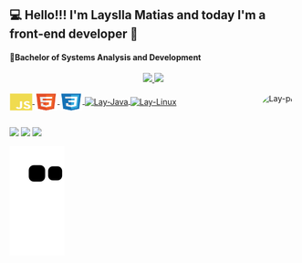 ## 💻 Hello!!! I'm Layslla Matias and today I'm a front-end developer 👋
#### 📒Bachelor of Systems Analysis and Development

<div align="center">
  <a href="https://github.com/laynm">
  <img height="165em" src="https://github-readme-stats.vercel.app/api?username=laynm&show_icons=true&theme=tokyonight&include_all_commits=true&count_private=true"/>
  <img height="165em" src="https://github-readme-stats.vercel.app/api/top-langs/?username=laynm&layout=compact&langs_count=7&theme=tokyonight"/>
</div>

 <div style="display: inline_block"><br>
  <img align="center" alt="Lay-Js" height="30" width="40" src="https://raw.githubusercontent.com/devicons/devicon/master/icons/javascript/javascript-plain.svg">
  <img align="center" alt="Lay-HTML" height="30" width="40" src="https://raw.githubusercontent.com/devicons/devicon/master/icons/html5/html5-original.svg">
  <img align="center" alt="Lay-CSS" height="30" width="40" src="https://raw.githubusercontent.com/devicons/devicon/master/icons/css3/css3-original.svg">
  <img align="center" alt="Lay-Java" height="30" width="40" src="https://cdn.jsdelivr.net/gh/devicons/devicon/icons/java/java-original-wordmark.svg">
  <img align="center" alt="Lay-Linux" height="30" width="40" src="https://cdn.jsdelivr.net/gh/devicons/devicon/icons/linux/linux-original.svg">
 
  <img align="right" alt="Lay-pic" height="150" style="border-radius:50px;" src="https://i.picasion.com/pic92/59df64f1c393500ca4c3265b434b5597.gif">
</div>
  
  ##
  
 <div>
  <a href="https://instagram.com/programa.mana" target="_blank"><img src="https://img.shields.io/badge/-Instagram-%23E4405F?style=for-the-badge&logo=instagram&logoColor=white" target="_blank"></a>
<a href = "mailto:laysllanmatias@gmail.com"><img src="https://img.shields.io/badge/-Gmail-%23333?style=for-the-badge&logo=gmail&logoColor=white" target="_blank"></a>
  <a href="https://www.linkedin.com/in/laysllamatiasdev" target="_blank"><img src="https://img.shields.io/badge/-LinkedIn-%230077B5?style=for-the-badge&logo=linkedin&logoColor=white" target="_blank"></a> 
</div>
  
![Snake animation](https://github.com/laynm/laynm/blob/output/github-contribution-grid-snake.svg)

